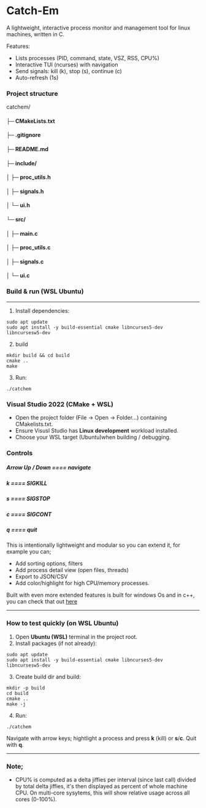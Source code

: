 # Catch-Em
A lightweight, interactive process monitor and management tool for linux machines, written in C.

Features:
- Lists processes (PID, command, state, VSZ, RSS, CPU%)
- Interactive TUI (ncurses) with navigation
- Send signals: kill (k), stop (s), continue (c)
- Auto-refresh (1s)

### Project structure

catchem/
#### ├─ CMakeLists.txt
#### ├─ .gitignore
#### ├─ README.md
#### ├─ include/
#### │  ├─ proc_utils.h
#### │  ├─ signals.h
#### │  └─ ui.h
#### └─ src/
####  │  ├─ main.c
####  │  ├─ proc_utils.c
####  │  ├─ signals.c
####  │  └─ ui.c



### Build & run (WSL Ubuntu)
---
1. Install dependencies:
```   
sudo apt update
sudo apt install -y build-essential cmake libncurses5-dev libncursesw5-dev

```
2. build
```  
mkdir build && cd build
cmake ..
make
```
3. Run:
```  
./catchem
```

### Visual Studio 2022 (CMake + WSL)
- Open the project folder (File -> Open -> Folder...) containing CMakelists.txt.
- Ensure Visusl Studio has **Linux development** workload installed.
- Choose your WSL target (Ubuntu)when building / debugging.

### Controls 
 ##### Arrow Up / Down ==== navigate
 ##### k           ==== SIGKILL
 ##### s           ==== SIGSTOP
 ##### c           ==== SIGCONT
 ##### q           ==== quit


This is intentionally lightweight and modular so you can extend it, for example you can;
- Add sorting options, filters
- Add process detail view (open files, threads)
- Export to JSON/CSV
- Add color/highlight for high CPU/memory processes.

Built with even more extended features is built for windows Os and in c++, you can check that out
[here](https://github.com/iCode1t/catchEm-win.git)



---

### How to test quickly (on WSL Ubuntu)

1. Open **Ubuntu (WSL)** terminal in the project root.  
2. Install packages (if not already):
```  
sudo apt update
sudo apt install -y build-essential cmake libncurses5-dev libncursesw5-dev
```
3. Create build dir and build:

```  
mkdir -p build
cd build
cmake ..
make -j
```
4. Run:
```
./catchem
```


Navigate with arrow keys; hightlight a process and press **k** (kill) or **s**/**c**. Quit with **q**.

---

### Note;  
- CPU% is computed as a delta jiffies per interval (since last call) divided by total delta jiffies, it's then displayed as percent of whole machine CPU. On multi-core sysytems, this will show relative usage across all cores (0-100%).    
